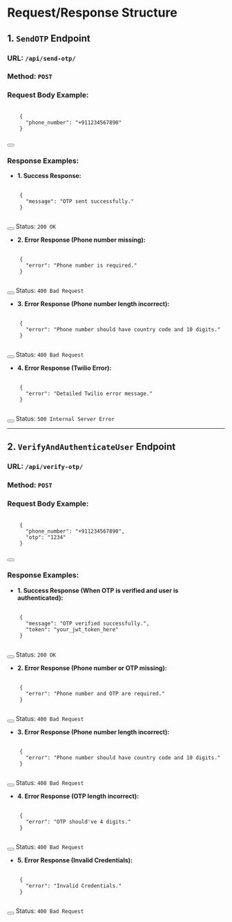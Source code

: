 # Request/Response Structure

## 1. `SendOTP` Endpoint

### URL: `/api/send-otp/`
### Method: `POST`

### Request Body Example:
<pre>
  <code id="send-otp-request">
    {
      "phone_number": "+911234567890"
    }
  </code>
</pre>
<button onclick="copyToClipboard('#send-otp-request')"></button>

### Response Examples:

- **1. Success Response:**
<pre>
  <code id="send-otp-success">
    {
      "message": "OTP sent successfully."
    }
  </code>
</pre>
<button onclick="copyToClipboard('#send-otp-success')"></button>
Status: `200 OK`


- **2. Error Response (Phone number missing):**
<pre>
  <code id="send-otp-error-missing">
    {
      "error": "Phone number is required."
    }
  </code>
</pre>
<button onclick="copyToClipboard('#send-otp-error-missing')"></button>
Status: `400 Bad Request`

- **3. Error Response (Phone number length incorrect):**
<pre>
  <code id="send-otp-error-length">
    {
      "error": "Phone number should have country code and 10 digits."
    }
  </code>
</pre>
<button onclick="copyToClipboard('#send-otp-error-length')"></button>
Status: `400 Bad Request`

- **4. Error Response (Twilio Error):**
<pre>
  <code id="send-otp-error-twilio">
    {
      "error": "Detailed Twilio error message."
    }
  </code>
</pre>
<button onclick="copyToClipboard('#send-otp-error-twilio')"></button>
Status: `500 Internal Server Error`

---

## 2. `VerifyAndAuthenticateUser` Endpoint

### URL: `/api/verify-otp/`
### Method: `POST`

### Request Body Example:
<pre>
  <code id="verify-otp-request">
    {
      "phone_number": "+911234567890",
      "otp": "1234"
    }
  </code>
</pre>
<button onclick="copyToClipboard('#verify-otp-request')"></button>

### Response Examples:

- **1. Success Response (When OTP is verified and user is authenticated):**
<pre>
  <code id="verify-otp-success">
    {
      "message": "OTP verified successfully.",
      "token": "your_jwt_token_here"
    }
  </code>
</pre>
<button onclick="copyToClipboard('#verify-otp-success')"></button>
Status: `200 OK`

- **2. Error Response (Phone number or OTP missing):**
<pre>
  <code id="verify-otp-error-missing">
    {
      "error": "Phone number and OTP are required."
    }
  </code>
</pre>
<button onclick="copyToClipboard('#verify-otp-error-missing')"></button>
Status: `400 Bad Request`

- **3. Error Response (Phone number length incorrect):**
<pre>
  <code id="verify-otp-error-length">
    {
      "error": "Phone number should have country code and 10 digits."
    }
  </code>
</pre>
<button onclick="copyToClipboard('#verify-otp-error-length')"></button>
Status: `400 Bad Request`

- **4. Error Response (OTP length incorrect):**
<pre>
  <code id="verify-otp-error-otp-length">
    {
      "error": "OTP should've 4 digits."
    }
  </code>
</pre>
<button onclick="copyToClipboard('#verify-otp-error-otp-length')"></button>
Status: `400 Bad Request`

- **5. Error Response (Invalid Credentials):**
<pre>
  <code id="verify-otp-error-invalid">
    {
      "error": "Invalid Credentials."
    }
  </code>
</pre>
<button onclick="copyToClipboard('#verify-otp-error-invalid')"></button>
Status: `400 Bad Request`
